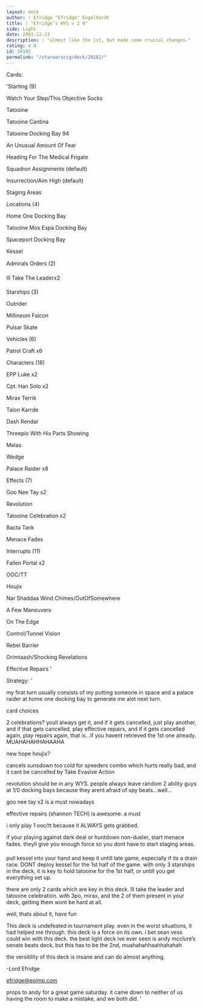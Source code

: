 ```yaml
---
layout: deck
author: ! Efridge "Efridge" Engelhardt
title: ! "Efridge’s WYS v 2 0"
side: Light
date: 2001-12-23
description: ! "almost like the 1st, but made some crucial changes."
rating: 4.0
id: 20182
permalink: "/starwarsccg/deck/20182/"
---
```

Cards: 

'Starting (9)

Watch Your Step/This Objective Sucks

Tatooine

Tatooine Cantina

Tatooine Docking Bay 94

An Unusual Amount Of Fear

Heading For The Medical Frigate

Squadron Assignments (default)

Insurrection/Aim High (default)

Staging Areas


Locations (4) 

Home One Docking Bay

Tatooine Mos Espa Docking Bay

Spaceport Docking Bay

Kessel


Admirals Orders (2)

Ill Take The Leaderx2


Starships (3) 

Outrider 

Millineum Falcon 

Pulsar Skate 


Vehicles (6) 

Patrol Craft x6 


Characters (18) 

EPP Luke x2

Cpt. Han Solo x2

Mirax Terrik

Talon Karrde

Dash Rendar

Threepio With His Parts Showing

Melas

Wedge

Palace Raider x8


Effects (7) 

Goo Nee Tay x2

Revolution

Tatooine Celebration x2

Bacta Tank

Menace Fades


Interrupts (11) 

Fallen Portal x2

OOC/TT

Houjix

Nar Shaddaa Wind Chimes/OutOfSomewhere

A Few Maneuvers

On The Edge

Control/Tunnel Vision

Rebel Barrier

Grimtaash/Shocking Revelations 

Effective Repairs '

Strategy: '

my first turn usually consists of my putting someone in space and a palace raider at home one docking bay to generate me alot next turn. 


card choices 


2 celebrations? youll always get it, and if it gets cancelled, just play another, and if that gets cancelled, play effective repairs, and if it gets cancelled again, play repairs again, that is...if you havent retrieved the 1st one already. MUAHAHAHHAHAAHA 


new hope houjix? 

cancels sunsdown too cold for speeders combo which hurts really bad, and it cant be cancelled by Take Evasive Action 


revolution should be in any WYS. people always leave random 2 ability guys at 1/0 docking bays because they arent afraid of spy beats...well... 


goo nee tay x2 is a must nowadays 


effective repairs (shannon TECH) is awesome. a must 


i only play 1 ooc/tt because it ALWAYS gets grabbed. 


if your playing against dark deal or huntdown non-dueler, start menace fades. theyll give you enough force so you dont have to start staging areas. 


pull kessel into your hand and keep it untill late game, especially if its a drain race. DONT deploy kessel for the 1st half of the game. with only 3 starships in the deck, it is key to hold tatooine for the 1st half, or untill you get everything set up. 


there are only 2 cards which are key in this deck. Ill take the leader and tatooine celebration. with 3po, mirax, and the 2 of them present in your deck, getting them wont be hard at all. 

well, thats about it, have fun 


This deck is undefeated in tournament play. even in the worst situations, it had helped me through. this deck is a force on its own. i bet sean vess could win with this deck. the best light deck ive ever seen is andy mcclure’s senate beats deck, but this has to be the 2nd, muahahahhaahhahahah


the versitility of this deck is insane and can do almost anything.


-Lord Efridge

efridge@epimp.com  


props to andy for a great game saturday. it came down to neither of us having the room to make a mistake, and we both did. '
